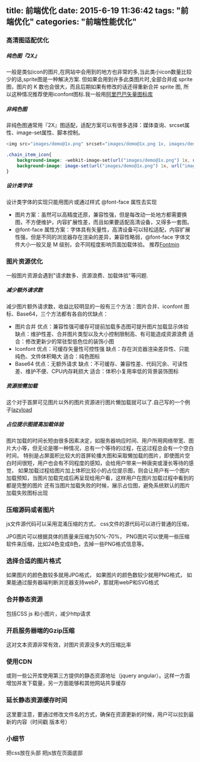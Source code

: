 title: 前端优化
date: 2015-6-19 11:36:42
tags: "前端优化"
categories: "前端性能优化"
---
### 高清图适配优化
##### 纯色图『2X』
一般是类似icon的图片,在网站中会用到的地方也非常的多,当此类小icon数量比较少的话,sprite图是一种解决方案.
但如果会用到许多此类图片时,全部合并成 sprite 图，图片的 K 数也会很大，而且后期如果有修改的话还得重新合并 sprite 图,
所以这种情况推荐使用iconfont图标.我一般用[阿里巴巴矢量图标库](http://iconfont.cn/)
##### 非纯色图
非纯色图通常用『2X』图适配，适配方案可以有很多选择：媒体查询、srcset属性、image-set属性、脚本控制。
``` javascript
<img src="images/demo@1x.png" srcset="images/demo@1x.png 1x, images/demo@2x.png 2x" alt="">
```
``` css
.chain_item_icon{
    background-image: -webkit-image-set(url("images/demo@1x.png") 1x, url("images/demo@2x.png") 2x);
    background-image: image-set(url("images/demo@1x.png") 1x, url("images/demo@2x.png") 2x);
}
```
##### 设计类字体
设计类字体的实现只能用图片或通过样式 @font-face 属性去实现
* 图片方案：虽然可以高精度还原，兼容性强，但是每改动一处地方都需要换图，不方便维护，内容扩展性差，而且如果要适配高清设备，又得多一套图。
* @font-face 属性方案：字体具有矢量性，高清设备可以轻松适配，内容扩展性强，但是不同的浏览器存在渲染的差异，兼容性略弱，@font-face 字体文件大小一般又是 M 级别，会不同程度影响页面加载体验。
推荐[Fontmin](http://ecomfe.github.io/fontmin/tw#feature)

### 图片资源优化
一般图片资源会遇到"请求数多、资源浪费、加载体验"等问题.
##### 减少额外请求数
减少图片额外请求数，收益比较明显的一般有三个方法：图片合并、iconfont 图标、Base64，三个方法都有各自的优缺点：
* 图片合并
优点：兼容性强可缓存可提前加载多态图可提升图片加载显示体验
缺点：维护性差、合并图片类型以及大小控制限制高、有可能造成资源浪费
适合：修改更新少的常驻型低色位的装饰小图
* Iconfont
优点：可缓存矢量性可控性强
缺点：存在浏览器渲染差异性、只能纯色、文件体积略大
适合：纯色图标
* Base64
优点：无额外请求
缺点：不可缓存、兼容性差、代码冗余、可读性差、维护不便、CPU内存耗损大
适合：体积小复用率低的背景装饰图标
##### 资源按需加载
这个对于首屏可见图片以外的图片资源进行图片懒加载就可以了.自己写的一个例子[lazyload](https://github.com/yangmingkun187/lazyLoad)
##### 占位提示图提高加载体验
图片加载的时间长短由很多因素决定，如服务器响应时间、用户所用网络带宽、图片大小等，但无论是哪一种情况，总有一个等待的过程，在这过程总会有一个空白时间，
特别是占屏面积比较大的首屏轮播大图和采取懒加载的图片，即使图片空白时间很短，用户也会有不同程度的感知，会给用户带来一种唐突或漫长等待的感觉，
如果加载过程给图片加上体积比较小的占位提示图，则会让用户有一个图片加载预知，当图片加载完成后再呈现给用户看，这样用户在图片加载过程中看到的都是完整的图片
还有当图片加载失败的时候，展示占位图，避免系统默认的图片加载失败图标出现

### 压缩源码或者图片
js文件源代码可以采用混淆压缩的方式，
css文件的源代码可以进行普通的压缩，
<!-- more -->
JPG图片可以根据具体的质量来压缩为50%-70%，
PNG图片可以使用一些压缩软件来压缩，比如24色变成8色，去掉一些PNG格式信息等。
### 选择合适的图片格式
如果图片的颜色数较多就用JPG格式，
如果图片的颜色数较少就用PNG格式，
如果能通过服务器端判断浏览器支持webP，那就用webP和SVG格式
### 合并静态资源
包括CSS js 和小图片，减少http请求
### 开启服务器端的Gzip压缩
这对文本资源非常有效，对图片资源没多大的压缩比率
### 使用CDN
或则一些公开库使用第三方提供的静态资源地址（jquery angular）。这样一方面增加并发下载量，另一方面能够和其他网站共享缓存
### 延长静态资源缓存时间
这里要注意，要通过修改文件名的方式，确保在资源更新的时候，用户可以拉到最新的内容（时间戳 版本号）
### 小细节
把css放在头部  把js放在页面底部
